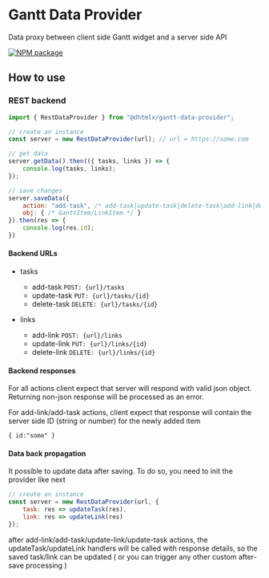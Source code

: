 Gantt Data Provider
====================

Data proxy between client side Gantt widget and a server side API

[![NPM package](https://img.shields.io/npm/v/@dhtmlx/gantt-data-provider)](https://www.npmjs.com/package/@dhtmlx/gantt-data-provider)


## How to use

### REST backend

```js
import { RestDataProvider } from "@dhtmlx/gantt-data-provider";

// create an instance
const server = new RestDataProvider(url); // url = https://some.com

// get data
server.getData().then(({ tasks, links }) => {
    console.log(tasks, links);
});

// save changes
server.saveData({ 
    action: "add-task", /* add-task|update-task|delete-task|add-link|delete-link */
    obj: { /* GanttItem/LinkItem */ }
}).then(res => {
    console.log(res.id);
})
```
#### Backend URLs

- tasks
    - add-task ```POST: {url}/tasks```
    - update-task ```PUT: {url}/tasks/{id}```
    - delete-task ```DELETE: {url}/tasks/{id}```

- links
    - add-link ```POST: {url}/links```
    - update-link ```PUT: {url}/links/{id}```
    - delete-link ```DELETE: {url}/links/{id}```

#### Backend responses

For all actions client expect that server will respond with valid json object.
Returning non-json response will be processed as an error.

For add-link/add-task actions, client expect that response will contain the server side ID (string or number) for the newly added item

```
{ id:"some" }
```

#### Data back propagation

It possible to update data after saving. To do so, you need to init the provider like next 

```js
// create an instance
const server = new RestDataProvider(url, {
    task: res => updateTask(res),
    link: res => updateLink(res)
});
```

after add-link/add-task/update-link/update-task actions, the updateTask/updateLink handlers will be called with response details, so the saved task/link can be updated ( or you can trigger any other custom after-save processing )

